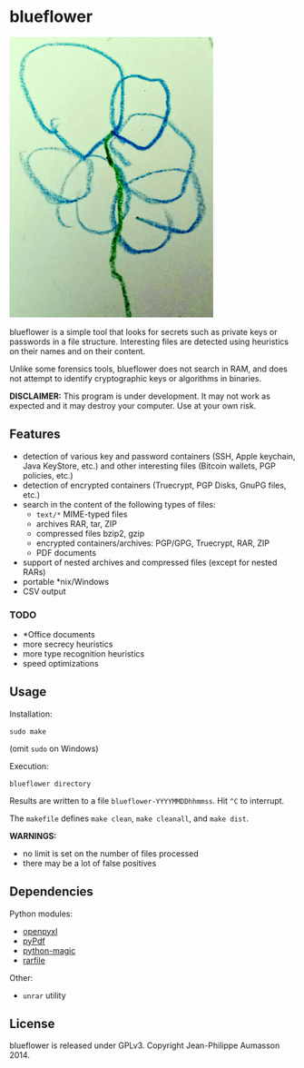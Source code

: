 blueflower
==========

![logo](blueflower.jpg)

blueflower is a simple tool that looks for secrets such as private keys
or passwords in a file structure.
Interesting files are detected using heuristics on their names and on
their content.

Unlike some forensics tools, blueflower does not search in RAM, and
does not attempt to identify cryptographic keys or algorithms in
binaries.

**DISCLAIMER:** This program is under development. It may not work as
expected and it may destroy your computer. Use at your own risk.


Features
------------

* detection of various key and password containers (SSH, Apple keychain,
  Java KeyStore, etc.) and other interesting files (Bitcoin wallets, PGP
  policies, etc.)
* detection of encrypted containers (Truecrypt, PGP Disks, GnuPG files, etc.)
* search in the content of the following types of files:
    - `text/*` MIME-typed files
    - archives RAR, tar, ZIP
    - compressed files bzip2, gzip
    - encrypted containers/archives: PGP/GPG, Truecrypt, RAR, ZIP
    - PDF documents
* support of nested archives and compressed files (except for nested RARs)
* portable \*nix/Windows
* CSV output


### TODO

* \*Office documents
* more secrecy heuristics
* more type recognition heuristics
* speed optimizations


Usage
------------

Installation:
```
sudo make
```
(omit `sudo` on Windows)

Execution:
```
blueflower directory
```

Results are written to a file `blueflower-YYYYMMDDhhmmss`. Hit `^C` to
interrupt.

The `makefile` defines `make clean`, `make cleanall`, and `make dist`.

**WARNINGS:**

* no limit is set on the number of files processed
* there may be a lot of false positives


Dependencies
------------

Python modules:
* [openpyxl](https://pypi.python.org/pypi/openpyxl/)
* [pyPdf](https://pypi.python.org/pypi/pyPdf/)
* [python-magic](https://pypi.python.org/pypi/python-magic/)
* [rarfile](https://pypi.python.org/pypi/rarfile/)

Other:
* `unrar` utility


License
-------

blueflower is released under GPLv3. Copyright Jean-Philippe Aumasson 2014.

